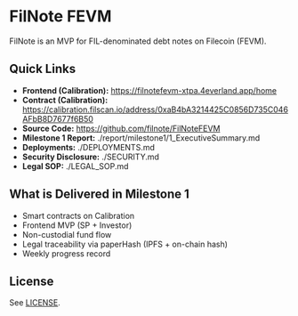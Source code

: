 # FilNote FEVM

FilNote is an MVP for FIL-denominated debt notes on Filecoin (FEVM).

## Quick Links
- **Frontend (Calibration):** https://filnotefevm-xtpa.4everland.app/home
- **Contract (Calibration):** https://calibration.filscan.io/address/0xaB4bA3214425C0856D735C046AFbB8D7677f6B50
- **Source Code:** https://github.com/filnote/FilNoteFEVM
- **Milestone 1 Report:** ./report/milestone1/1_ExecutiveSummary.md
- **Deployments:** ./DEPLOYMENTS.md
- **Security Disclosure:** ./SECURITY.md
- **Legal SOP:** ./LEGAL_SOP.md

## What is Delivered in Milestone 1
- Smart contracts on Calibration
- Frontend MVP (SP + Investor)
- Non-custodial fund flow
- Legal traceability via paperHash (IPFS + on-chain hash)
- Weekly progress record

## License
See [LICENSE](./LICENSE).
